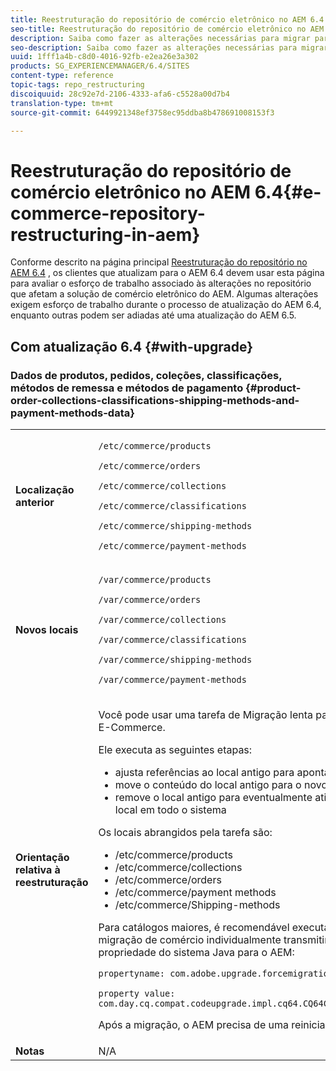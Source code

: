 ```yaml
---
title: Reestruturação do repositório de comércio eletrônico no AEM 6.4
seo-title: Reestruturação do repositório de comércio eletrônico no AEM 6.4
description: Saiba como fazer as alterações necessárias para migrar para a nova estrutura de repositório no AEM 6.4 para comércio eletrônico.
seo-description: Saiba como fazer as alterações necessárias para migrar para a nova estrutura de repositório no AEM 6.4 para comércio eletrônico.
uuid: 1fff1a4b-c8d0-4016-92fb-e2ea26e3a302
products: SG_EXPERIENCEMANAGER/6.4/SITES
content-type: reference
topic-tags: repo_restructuring
discoiquuid: 28c92e7d-2106-4333-afa6-c5528a00d7b4
translation-type: tm+mt
source-git-commit: 6449921348ef3758ec95ddba8b478691008153f3

---
```



# Reestruturação do repositório de comércio eletrônico no AEM 6.4{#e-commerce-repository-restructuring-in-aem}

Conforme descrito na página principal [Reestruturação do repositório no AEM 6.4](/help/sites-deploying/repository-restructuring.md) , os clientes que atualizam para o AEM 6.4 devem usar esta página para avaliar o esforço de trabalho associado às alterações no repositório que afetam a solução de comércio eletrônico do AEM. Algumas alterações exigem esforço de trabalho durante o processo de atualização do AEM 6.4, enquanto outras podem ser adiadas até uma atualização do AEM 6.5.

## Com atualização 6.4 {#with-upgrade}

### Dados de produtos, pedidos, coleções, classificações, métodos de remessa e métodos de pagamento {#product-order-collections-classifications-shipping-methods-and-payment-methods-data}

<table> 
 <tbody>
  <tr>
   <td><strong>Localização anterior</strong></td> 
   <td><p><code>/etc/commerce/products</code></p> <p><code>/etc/commerce/orders</code></p> <p><code>/etc/commerce/collections</code></p> <p><code>/etc/commerce/classifications</code></p> <p><code>/etc/commerce/shipping-methods</code></p> <p><code>/etc/commerce/payment-methods</code></p> </td> 
  </tr>
  <tr>
   <td><strong>Novos locais</strong></td> 
   <td><p><code>/var/commerce/products</code></p> <p><code>/var/commerce/orders</code></p> <p><code>/var/commerce/collections</code></p> <p><code>/var/commerce/classifications</code></p> <p><code>/var/commerce/shipping-methods</code></p> <p><code>/var/commerce/payment-methods</code></p> </td> 
  </tr>
  <tr>
   <td><strong>Orientação relativa à reestruturação</strong></td> 
   <td><p>Você pode usar uma tarefa de Migração <a href="/help/sites-deploying/lazy-content-migration.md" target="_blank"></a> lenta para migrar dados de E-Commerce.</p> <p>Ele executa as seguintes etapas:</p> 
    <ul> 
     <li>ajusta referências ao local antigo para apontar para o novo local</li> 
     <li>move o conteúdo do local antigo para o novo local</li> 
     <li>remove o local antigo para eventualmente ativar o uso do novo local em todo o sistema</li> 
    </ul> <p>Os locais abrangidos pela tarefa são:</p> 
    <ul> 
     <li>/etc/commerce/products</li> 
     <li>/etc/commerce/collections<br /> </li> 
     <li>/etc/commerce/orders<br /> </li> 
     <li>/etc/commerce/payment methods<br /> </li> 
     <li>/etc/commerce/Shipping-methods<br /> </li> 
    </ul> <p>Para catálogos maiores, é recomendável executar a tarefa de migração de comércio individualmente transmitindo a seguinte propriedade do sistema Java para o AEM:</p> <p><code>propertyname: com.adobe.upgrade.forcemigration</code></p> <p><code>property value: com.day.cq.compat.codeupgrade.impl.cq64.CQ64CommerceMigrationTask</code></p> <p>Após a migração, o AEM precisa de uma reinicialização.</p> </td> 
  </tr>
  <tr>
   <td><strong>Notas</strong></td> 
   <td>N/A<br /> </td> 
  </tr>
 </tbody>
</table>

